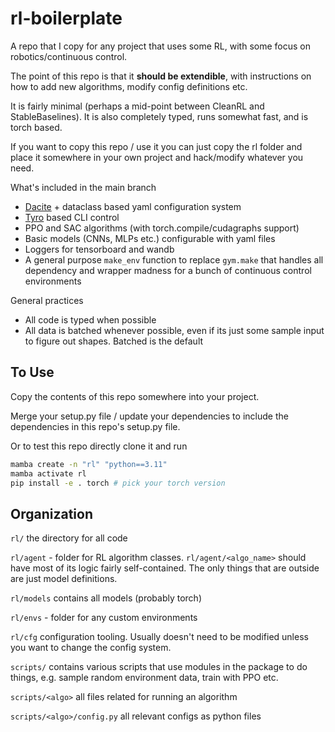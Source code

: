 # rl-boilerplate

A repo that I copy for any project that uses some RL, with some focus on robotics/continuous control.

The point of this repo is that it **should be extendible**, with instructions on how to add new algorithms, modify config definitions etc.

It is fairly minimal (perhaps a mid-point between CleanRL and StableBaselines). It is also completely typed, runs somewhat fast, and is torch based.

If you want to copy this repo / use it you can just copy the rl folder and place it somewhere in your own project and hack/modify whatever you need.

What's included in the main branch
- [Dacite](https://github.com/konradhalas/dacite) + dataclass based yaml configuration system
- [Tyro](https://github.com/brentyi/tyro) based CLI control
- PPO and SAC algorithms (with torch.compile/cudagraphs support)
- Basic models (CNNs, MLPs etc.) configurable with yaml files
- Loggers for tensorboard and wandb
- A general purpose `make_env` function to replace `gym.make` that handles all dependency and wrapper madness for a bunch of continuous control environments

General practices
- All code is typed when possible
- All data is batched whenever possible, even if its just some sample input to figure out shapes. Batched is the default


## To Use

Copy the contents of this repo somewhere into your project.

Merge your setup.py file / update your dependencies to include the dependencies in this repo's setup.py file.
<!-- 
Replace / update the following files

`environment.yml` - change the name and add/remove pkgs

`pkgname` - rename folder to the actual project name

Then `mamba create env` or `conda create env` -->

Or to test this repo directly clone it and run

```bash
mamba create -n "rl" "python==3.11"
mamba activate rl
pip install -e . torch # pick your torch version
```

## Organization

`rl/` the directory for all code

`rl/agent` - folder for RL algorithm classes. `rl/agent/<algo_name>` should have most of its logic fairly self-contained. The only things that are outside are just model definitions.

`rl/models` contains all models (probably torch)

`rl/envs` - folder for any custom environments

`rl/cfg` configuration tooling. Usually doesn't need to be modified unless you want to change the config system.

`scripts/` contains various scripts that use modules in the package to do things, e.g. sample random environment data, train with PPO etc.

`scripts/<algo>` all files related for running an algorithm

`scripts/<algo>/config.py` all relevant configs as python files
